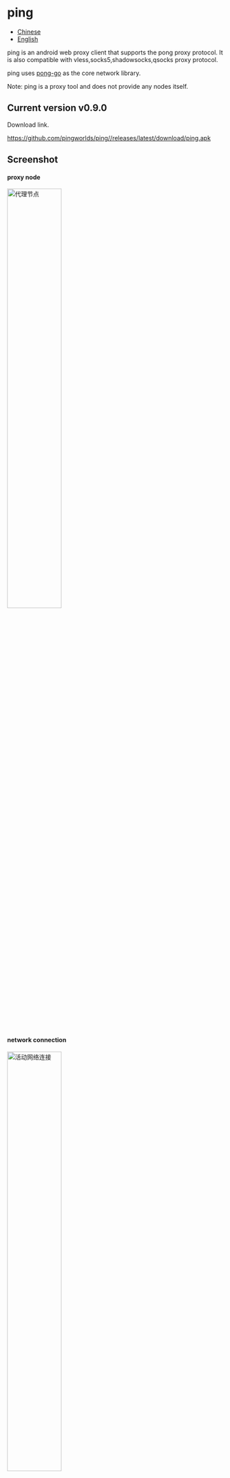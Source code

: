 # ping


- [Chinese](README.md)
- [English](readme_en.md)



ping is an android web proxy client that supports the pong proxy protocol.
It is also compatible with vless,socks5,shadowsocks,qsocks proxy protocol.

ping uses [pong-go](https://github.com/pingworlds/pong) as the core network library.


Note: ping is a proxy tool and does not provide any nodes itself.


## Current version v0.9.0


Download link.


 <https://github.com/pingworlds/ping//releases/latest/download/ping.apk>



## Screenshot


#### proxy node


<img src="https://github.com/pingworlds/ping/blob/main/img/points.png?raw=true" alt="代理节点" width="50%"/>


#### network connection

<img src="https://github.com/pingworlds/ping/blob/main/img/alive_conn.png?raw=true" alt="活动网络连接" width="50%"/>
<img src="https://github.com/pingworlds/ping/blob/main/img/close_conn.png?raw=true" alt="已关闭的网络连接" width="50%"/>
<img src="https://github.com/pingworlds/ping/blob/main/img/error_conn.png?raw=true" alt="出错的网络连接" width="50%"/>
<img src="https://github.com/pingworlds/ping/blob/main/img/reject_conn.png?raw=true" alt="拦截的网络连接" width="50%"/>
 


#### Settings

<img src="https://github.com/pingworlds/ping/blob/main/img/settings_1.png?raw=true" alt="设置"  width="50%"/>
<img src="https://github.com/pingworlds/ping/blob/main/img/settings_2.png?raw=true" alt="设置"  width="50%"/>
<img src="https://github.com/pingworlds/ping/blob/main/img/settings_3.png?raw=true" alt="设置"  width="50%"/>
 


      
     

 
## transport protocols

The following transport protocols are supported.

- http2
- h2c
- http3
- ws
- wss
- https
- http
- tcp
- tls


## proxy protocols

pong supports the following proxy protocols.
- pong
  
  Recommended Preferred

- shadowsokcs 

    Only plaintext is supported

- vless

    Plaintext only

- socks5
    
    No authentication support

- qsocks 

A lite version of socks5 without handshake process 


Note: All proxy protocols, only plaintext is supported



## Settings

 
Try to keep the default settings, relatively stable 
 
  
### Suggestions for setting options 
 
- Traffic takeover mode 
  
    Recommended per-app proxy, global mode is still unstable.

- Doh service 

    Be careful to open, doh service is sensitive to network environment

          
- auto-try 
 
    It is recommended to turn on, auto-try means auto-proxy in case of direct connection failure, theoretically it can be used without blacklist. 

-Block mode 

    Recommended to turn on, advertising rarely misses

          
- rule set 
 
    Domain and IP rules are managed by blacklist, whitelist and block list respectively
 
- pass mode 
 
    Blacklist mode is recommended for domain names. ip whitelist mode
